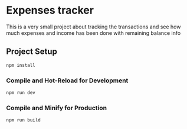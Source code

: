 # Expenses tracker

This is a very small project about tracking the transactions and see how much expenses and income has been done with remaining balance info

## Project Setup

```sh
npm install
```

### Compile and Hot-Reload for Development

```sh
npm run dev
```

### Compile and Minify for Production

```sh
npm run build
```
